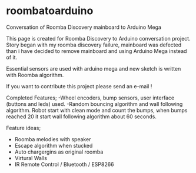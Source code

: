 # roombatoarduino
Conversation of Roomba Discovery mainboard to Arduino Mega


This page is created for Roomba Discovery to Arduino conversation project. Story began with my roomba discovery failure, mainboard was defected than i have decided to remove mainboard and using Arduino Mega instead of it.

Essential sensors are used with arduino mega and new sketch is written with Roomba algorithm.

If you want to contribute this project please send an e-mail !

Completed Features;
-Wheel encoders, bump sensors, user interface (buttons and leds) used.
-Random bouncing algorithm and wall following algorithm. Robot start with clean mode and count the bumps, when bumps reached 20 it start wall following algorithm about 60 seconds.

Feature ideas;
- Roomba melodies with speaker
- Escape algorithm when stucked
- Auto chargergins as original roomba
- Virtural Walls
- IR Remote Control / Bluetooth / ESP8266
